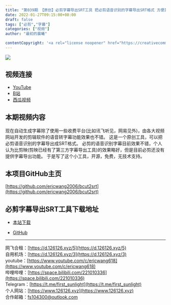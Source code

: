 ```yaml
---
title: "第039期 【原创】必剪字幕导出SRT工具 把必剪语音识别的字幕导出SRT格式 方便其他视频剪辑软件使用 UP主必备"
date: 2022-01-27T09:15:00+08:00
draft: false
tags: ["必剪","字幕"]
categories: ["视频"]
author: "最初的晨曦"

contentCopyright: '<a rel="license noopener" href="https://creativecommons.org/licenses/by-nc-sa/4.0/deed.zh" target="_blank">本文章采用 CC BY-NC-SA 4.0 许可协议</a>'
---
```


![](../../images/039/0.jpg)
	
## 视频连接
- [YouTube](https://www.youtube.com/watch?v=mniYgtSRy_k)
- [B站](https://www.bilibili.com/video/BV19b4y1776X/)
- [西瓜视频](https://www.ixigua.com/7057811815547273759)

## 本期视频内容

现在自动生成字幕除了使用一些收费平台(比如讯飞听见，网易见外)，由各大视频网站开发的剪辑软件的语音转字幕功能效果也不错。
这是一个原创工具，可以把必剪语音识别的字幕导出成SRT格式。
必剪的语音识别字幕目前效果不错，个人认为比剪映(剪映已经有了第三方字幕导出工具)的效果略好，但是目前必剪还没有提供字幕导出功能。
于是写了这个小工具，开源，免费，无技术支持。

## 本项目GitHub主页

[https://github.com/ericwang2006/bcut2srt](https://github.com/ericwang2006/bcut2srt)

## 必剪字幕导出SRT工具下载地址

- [本站下载](../../images/039/bcut2srt.zip)

- [GitHub](https://github.com/ericwang2006/bcut2srt/files/7946945/bcut2srt.zip)


---

网飞合租：[https://d.126126.xyz/5](https://d.126126.xyz/5)  
自用机场：[https://d.126126.xyz/3](https://d.126126.xyz/3)  
youtube：[https://www.youtube.com/c/ericwang618](https://www.youtube.com/c/ericwang618)  
哔哩哔哩：[https://space.bilibili.com/221010336](https://space.bilibili.com/221010336)  
Telegram：[https://t.me/first_sunlight](https://t.me/first_sunlight)  
个人网站：[https://www.126126.xyz](https://www.126126.xyz)  
合作邮箱：fs104300@outlook.com